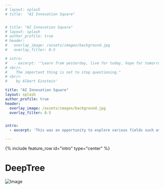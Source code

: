 ```yaml
---
# layout: splash
# title:  "AI Innovation Square"


# title: "AI Innovation Square"
# layout: splash
# author_profile: true
# header:
#   overlay_image: /assets/images/background.jpg
#   overlay_filter: 0.5

# intro:
#   - excerpt: '"Learn from yesterday, live for today, hope for tomorrow.
# <br/>
#    The important thing is not to stop questioning."  
# <br/>
#    by Albert Einstein'

title: "AI Innovation Square"
layout: splash
author_profile: true
header:
  overlay_image: /assets/images/background.jpg
  overlay_filter: 0.5


intro:
  - excerpt: 'This was an opportunity to explore various fields such as AI Architecture, AI Embedded System, Image/Video AI, NLP/Voice AI, and more. I was a team leader, worked on a project under the team name 'DeepTree', where we used Object Detection and calculation formulas to extract features from the HTP (House/Tree/Person) test, a psychological test for children's art, in order to assist art psychotherapists in making judgments. Our goal was to make it easier for children to approach art therapy. In fact, one of the team members wanted to start a business based on this idea, so this research was even more worthwhile to pursue. We received 1st Prize during the AI Business Model Course'

---
```


  
{% include feature_row id="intro" type="center" %}


# DeepTree

![Image](https://haribojun.github.io/assets/images/exp_0.png)






